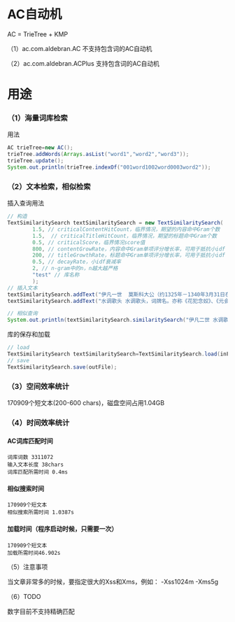 # AC自动机

AC = TrieTree + KMP

（1）ac.com.aldebran.AC 不支持包含词的AC自动机

（2）ac.com.aldebran.ACPlus 支持包含词的AC自动机

# 用途

### （1）海量词库检索

用法

```java
AC trieTree=new AC();
trieTree.addWords(Arrays.asList("word1","word2","word3"));
trieTree.update();
System.out.println(trieTree.indexOf("001word1002word0003word2"));
```

### （2）文本检索，相似检索

插入查询用法

```java
// 构造
TextSimilaritySearch textSimilaritySearch = new TextSimilaritySearch(
        1.5, // criticalContentHitCount，临界情况，期望的内容命中Gram个数
        1.5,  // criticalTitleHitCount，临界情况，期望的标题命中Gram个数
        0.5, // criticalScore，临界情况score值
        800, // contentGrowRate，内容命中Gram单项评分增长率，可用于抵抗小idf
        200, // titleGrowthRate，标题命中Gram单项评分增长率，可用于抵抗小idf
        0.5, // decayRate，小idf衰减率
        2, // n-gram中的n，n越大越严格
        "test" // 库名称
        );
// 插入文本
textSimilaritySearch.addText("伊凡一世  莫斯科大公（约1325年－1340年3月31日在位）", "伊凡一世", "1", 0.5);
textSimilaritySearch.addText("水调歌头 水调歌头，词牌名。亦称《花犯念奴》、《元会曲》。", "水调歌头", "2", 0.5);

// 相似查询
System.out.println(textSimilaritySearch.similaritySearch("伊凡二世 水调歌头", 10));
```

库的保存和加载

```java
// load
TextSimilaritySearch textSimilaritySearch=TextSimilaritySearch.load(inFile);
// save
TextSimilaritySearch.save(outFile);
```

### （3）空间效率统计

170909个短文本(200-600 chars)，磁盘空间占用1.04GB

### （4）时间效率统计

#### AC词库匹配时间

```text
词库词数 3311072
输入文本长度 38chars
词库匹配所需时间 0.4ms
```

#### 相似搜索时间
```text
170909个短文本
相似搜索所需时间 1.0387s
```


#### 加载时间（程序启动时候，只需要一次）
```text
170909个短文本
加载所需时间46.902s
```


（5）注意事项

当文章非常多的时候，要指定很大的Xss和Xms，例如：
-Xss1024m -Xms5g

（6）TODO

数字目前不支持精确匹配
